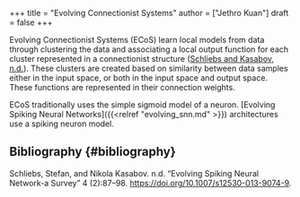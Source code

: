 +++
title = "Evolving Connectionist Systems"
author = ["Jethro Kuan"]
draft = false
+++

Evolving Connectionist Systems (ECoS) learn local models from data
through clustering the data and associating a local output function
for each cluster represented in a connectionist structure
([Schliebs and Kasabov, n.d.](#org46f6994)). These clusters are
created based on similarity between data samples either in the input
space, or both in the input space and output space. These functions
are represented in their connection weights.

ECoS traditionally uses the simple sigmoid model of a neuron. [Evolving Spiking
Neural Networks]({{<relref "evolving_snn.md" >}}) architectures use a spiking neuron model.

## Bibliography {#bibliography}

<a id="org46f6994"></a>Schliebs, Stefan, and Nikola Kasabov. n.d. “Evolving Spiking Neural Network-a Survey” 4 (2):87–98. <https://doi.org/10.1007/s12530-013-9074-9>.
